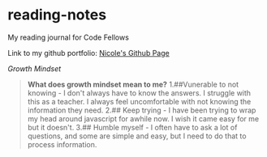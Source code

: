 # reading-notes

My reading journal for Code Fellows

Link to my github portfolio: [Nicole's Github Page](https://github.com/stuenico)

*Growth Mindset*
>**What does growth mindset mean to me?**
1.##Vunerable to not knowing
       - I don't always have to know the answers. I struggle with this as a teacher. I always feel uncomfortable with not knowing the information they need.
2.## Keep trying
       - I have been trying to wrap my head around javascript for awhile now. I wish it came easy for me but it doesn't.
3.## Humble myself
       - I often have to ask a lot of questions, and some are simple and easy, but I need to do that to process information. 


